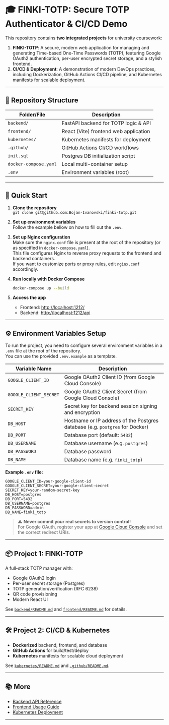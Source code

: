 # 🎓 FINKI-TOTP: Secure TOTP Authenticator & CI/CD Demo

This repository contains **two integrated projects** for university coursework:

1. **FINKI-TOTP**: A secure, modern web application for managing and generating Time-based One-Time Passwords (TOTP), featuring Google OAuth2 authentication, per-user encrypted secret storage, and a stylish frontend.
2. **CI/CD & Deployment**: A demonstration of modern DevOps practices, including Dockerization, GitHub Actions CI/CD pipeline, and Kubernetes manifests for scalable deployment.

---

## 📁 Repository Structure

| Folder/File    | Description                                 |
| -------------- | ------------------------------------------- |
| `backend/`     | FastAPI backend for TOTP logic & API        |
| `frontend/`    | React (Vite) frontend web application       |
| `kubernetes/`  | Kubernetes manifests for deployment         |
| `.github/`     | GitHub Actions CI/CD workflows              |
| `init.sql`     | Postgres DB initialization script           |
| `docker-compose.yaml` | Local multi-container setup          |
| `.env`         | Environment variables (root)                |

---

## 🚀 Quick Start

1. **Clone the repository**  
   `git clone git@github.com:Bojan-Ivanovski/finki-totp.git`

2. **Set up environment variables**  
   Follow the example bellow on how to fill out the `.env`.

3. **Set up Nginx configuration**  
   Make sure the `nginx.conf` file is present at the root of the repository (or as specified in `docker-compose.yaml`).  
   This file configures Nginx to reverse proxy requests to the frontend and backend containers.  
   If you want to customize ports or proxy rules, edit `nginx.conf` accordingly.

3. **Run locally with Docker Compose**  
   ```sh
   docker-compose up --build
   ```

4. **Access the app**  
   - Frontend: [http://localhost:1212/](http://localhost:1212)
   - Backend: [http://localhost:1212/api](http://localhost:1212/api)

---

## ⚙️ Environment Variables Setup

To run the project, you need to configure several environment variables in a `.env` file at the root of the repository.  
You can use the provided `.env.example` as a template.

| Variable Name         | Description                                                                 |
|---------------------- |-----------------------------------------------------------------------------|
| `GOOGLE_CLIENT_ID`    | Google OAuth2 Client ID (from Google Cloud Console)                         |
| `GOOGLE_CLIENT_SECRET`| Google OAuth2 Client Secret (from Google Cloud Console)                     |
| `SECRET_KEY`          | Secret key for backend session signing and encryption                        |
| `DB_HOST`             | Hostname or IP address of the Postgres database (e.g. `postgres` for Docker)|
| `DB_PORT`             | Database port (default: `5432`)                                             |
| `DB_USERNAME`         | Database username (e.g. `postgres`)                                         |
| `DB_PASSWORD`         | Database password                                                           |
| `DB_NAME`             | Database name (e.g. `finki_totp`)                                           |

**Example `.env` file:**
```env
GOOGLE_CLIENT_ID=your-google-client-id
GOOGLE_CLIENT_SECRET=your-google-client-secret
SECRET_KEY=your-random-secret-key
DB_HOST=postgres
DB_PORT=5432
DB_USERNAME=postgres
DB_PASSWORD=admin
DB_NAME=finki_totp
```

> ⚠️ **Never commit your real secrets to version control!**  
> For Google OAuth, register your app at [Google Cloud Console](https://console.cloud.google.com/apis/credentials) and set the correct redirect URIs.

---

## 📦 Project 1: FINKI-TOTP

A full-stack TOTP manager with:
- Google OAuth2 login
- Per-user secret storage (Postgres)
- TOTP generation/verification (RFC 6238)
- QR code provisioning
- Modern React UI

See [`backend/README.md`](backend/README.md) and [`frontend/README.md`](frontend/README.md) for details.

---

## 🛠️ Project 2: CI/CD & Kubernetes

- **Dockerized** backend, frontend, and database
- **GitHub Actions** for build/test/deploy
- **Kubernetes** manifests for scalable cloud deployment

See [`kubernetes/README.md`](kubernetes/README.md) and [`.github/README.md`](.github/README.md).

---

## 📚 More

- [Backend API Reference](backend/README.md)
- [Frontend Usage Guide](frontend/README.md)
- [Kubernetes Deployment](kubernetes/README.md)

---